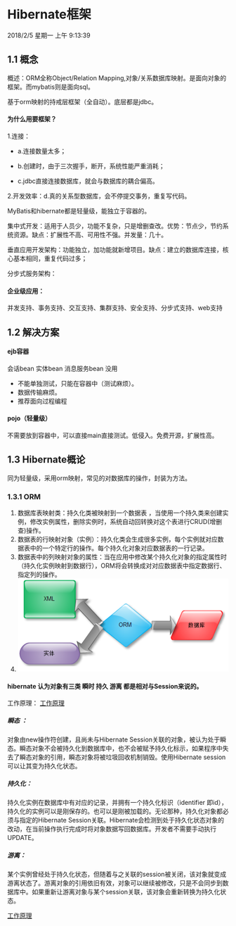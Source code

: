 # Hibernate框架 #
2018/2/5 星期一 上午 9:13:39 
## 1.1 概念 ##
概述：ORM全称Object/Relation Mapping,对象/关系数据库映射。是面向对象的框架。而mybatis则是面向sql。

基于orm映射的持戒层框架（全自动）。底层都是jdbc。
#### 为什么用要框架？
1.连接：

- a.连接数量太多；

- b.创建时，由于三次握手，断开，系统性能严重消耗；

- c.jdbc直接连接数据库，就会与数据库的耦合偏高。

2.开发效率：d.真的关系型数据库，会不停提交事务，重复写代码。

MyBatis和hibernate都是轻量级，能独立于容器的。

集中式开发：适用于人员少，功能不复杂，只是增删查改。优势：节点少，节约系统资源。缺点：扩展性不高、可用性不强。并发量：几十。

垂直应用开发架构：功能独立，加功能就新增项目。缺点：建立的数据库连接，核心基本相同，重复代码过多；

分步式服务架构：

#### 企业级应用：
并发支持、事务支持、交互支持、集群支持、安全支持、分步式支持、web支持

## 1.2 解决方案 
#### ejb容器  
会话bean 实体bean 消息服务bean 没用 

- 不能单独测试，只能在容器中（测试麻烦）。
- 数据传输麻烦。
- 推荐面向过程编程

#### pojo（轻量级） ####
不需要放到容器中，可以直接main直接测试。低侵入。免费开源，扩展性高。

## 1.3 Hibernate概论 ##
同为轻量级，采用orm映射，常见的对数据库的操作，封装为方法。
### 1.3.1 ORM ###
1. 数据库表映射类：持久化类被映射到一个数据表 ，当使用一个持久类来创建实例，修改实例属性，删除实例时，系统自动回转换对这个表进行CRUD(增删查)操作。
2. 数据表的行映射对象（实例）：持久化类会生成很多实例，每个实例就对应数据表中的一个特定行的操作。每个持久化对象对应数据表的一行记录。
3. 数据表中的列映射对象的属性：当在应用中修改某个持久化对象的指定属性时（持久化实例映射到数据行），ORM将会转换成对对应数据表中指定数据行、指定列的操作。
4. ![](img/ORM.png)

#### hibernate 认为对象有三类   瞬时 持久 游离  都是相对与Session来说的。
工作原理：
[工作原理](img/hibernate1.png)
##### **瞬态** ：
对象由new操作符创建，且尚未与Hibernate Session关联的对象，被认为处于瞬态。瞬态对象不会被持久化到数据库中，也不会被赋予持久化标示，如果程序中失去了瞬态对象的引用，瞬态对象将被垃圾回收机制销毁。使用Hibernate session可以让其变为持久化状态。

##### **持久化**：
持久化实例在数据库中有对应的记录，并拥有一个持久化标识（identifier 即id），持久化的实例可以是刚保存的。也可以是刚被加载的。无论那种，持久化对象都必须与指定的Hibernate Session关联。Hibernate会检测到处于持久化状态对象的改动，在当前操作执行完成时将对象数据写回数据库。开发者不需要手动执行UPDATE。

##### **游离**：
某个实例曾经处于持久化状态，但随着与之关联的session被关闭，该对象就变成游离状态了。游离对象的引用依旧有效，对象可以继续被修改，只是不会同步到数据库中。如果重新让游离对象与某个session关联，该对象会重新转换为持久化状态。

[工作原理](img/hibernate2.png)